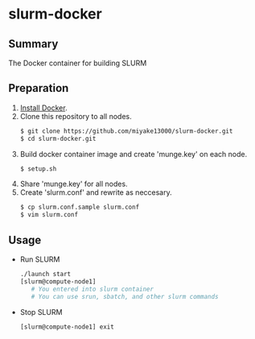 # slurm-docker
## Summary
The Docker container for building SLURM

## Preparation
1. [Install Docker](https://docs.docker.com/engine/install/).
2. Clone this repository to all nodes.
    ```bash
    $ git clone https://github.com/miyake13000/slurm-docker.git
    $ cd slurm-docker.git
    ```
3. Build docker container image and create 'munge.key' on each node.
    ```bash
    $ setup.sh
    ```
4. Share 'munge.key' for all nodes.
5. Create 'slurm.conf' and rewrite as neccesary.
    ```bash
    $ cp slurm.conf.sample slurm.conf
    $ vim slurm.conf
    ```

## Usage
* Run SLURM
    ```bash
    ./launch start
    [slurm@compute-node1]
       # You entered into slurm container
       # You can use srun, sbatch, and other slurm commands
    ```
* Stop SLURM
    ```bash
    [slurm@compute-node1] exit
    ```

